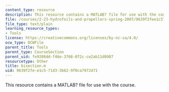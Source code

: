 ```yaml
---
content_type: resource
description: This resource contains a MATLAB? file for use with the course.
file: /courses/2-23-hydrofoils-and-propellers-spring-2007/9639f2fee1c571d33b629f0ca7972471_bisection.m
file_type: text/plain
learning_resource_types:
- Tools
license: https://creativecommons.org/licenses/by-nc-sa/4.0/
ocw_type: OCWFile
parent_title: Tools
parent_type: CourseSection
parent_uid: fe9208dd-f46e-3768-072c-ce2ab11d0987
resourcetype: Other
title: bisection.m
uid: 9639f2fe-e1c5-71d3-3b62-9f0ca7972471
---
```

This resource contains a MATLAB? file for use with the course.